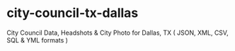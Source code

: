 # city-council-tx-dallas
City Council Data, Headshots &amp; City Photo for Dallas, TX ( JSON, XML, CSV, SQL &amp; YML formats )
